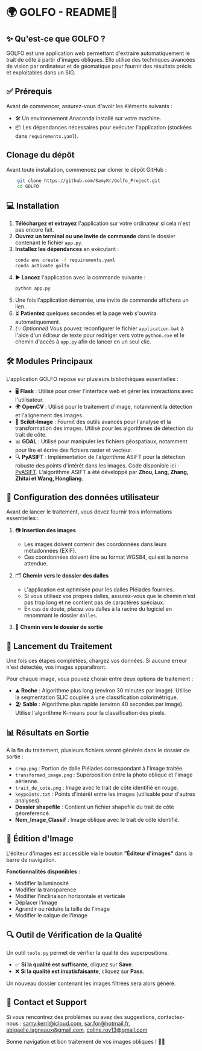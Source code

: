 # 🌍 GOLFO - README🚀

## ✨ Qu'est-ce que GOLFO ?
GOLFO est une application web permettant d'extraire automatiquement le trait de côte à partir d'images obliques. Elle utilise des techniques avancées de vision par ordinateur et de géomatique pour fournir des résultats précis et exploitables dans un SIG.

## ✅ Prérequis
Avant de commencer, assurez-vous d'avoir les éléments suivants :

- 🛠️ Un environnement Anaconda installé sur votre machine.
- 📦 Les dépendances nécessaires pour exécuter l'application (stockées dans `requirements.yaml`).

##  Clonage du dépôt
Avant toute installation, commencez par cloner le dépôt GitHub :

```bash
    git clone https://github.com/SamyKr/Golfo_Project.git
    cd GOLFO
```

## 💻 Installation

1. **Téléchargez et extrayez** l'application sur votre ordinateur si cela n'est pas encore fait.
2. **Ouvrez un terminal ou une invite de commande** dans le dossier contenant le fichier `app.py`.
3. **Installez les dépendances** en exécutant :
   ```bash
   conda env create -f requirements.yaml
   conda activate golfo
   ```
4. **▶ Lancez** l'application avec la commande suivante :
   ```bash
   python app.py
   ```
5.  Une fois l'application démarrée, une invite de commande affichera un lien.
6. ⏳ **Patientez** quelques secondes et la page web s'ouvrira automatiquement.
7. *(💡 Optionnel)* Vous pouvez reconfigurer le fichier `application.bat` à l'aide d'un éditeur de texte pour rediriger vers votre `python.exe` et le chemin d'accès à `app.py` afin de lancer en un seul clic.

## 🛠️ Modules Principaux

L'application GOLFO repose sur plusieurs bibliothèques essentielles :

- 🖥️ **Flask** : Utilisé pour créer l'interface web et gérer les interactions avec l'utilisateur.
- 🌍 **OpenCV** : Utilisé pour le traitement d'image, notamment la détection et l'alignement des images.
- 📸 **Scikit-Image** : Fournit des outils avancés pour l'analyse et la transformation des images. Utilisé pour les algorithmes de détection du trait de côte.
- 📊 **GDAL** : Utilisé pour manipuler les fichiers géospatiaux, notamment pour lire et écrire des fichiers raster et vecteur.
- 🔍 **PyASIFT** : Implémentation de l'algorithme ASIFT pour la détection robuste des points d'intérêt dans les images. Code disponible ici : [PyASIFT](https://github.com/Mars-Rover-Localization/PyASIFT.git). L'algorithme ASIFT a été développé par **Zhou, Lang, Zhang, Zhitai et Wang, Hongliang**.

## 🌟 Configuration des données utilisateur

Avant de lancer le traitement, vous devez fournir trois informations essentielles :

1. 📷 **Insertion des images**
   - Les images doivent contenir des coordonnées dans leurs métadonnées (EXIF).
   - Ces coordonnées doivent être au format WGS84, qui est la norme attendue.

2. 🗂️ **Chemin vers le dossier des dalles**
   - L'application est optimisée pour les dalles Pléiades fournies.
   - Si vous utilisez vos propres dalles, assurez-vous que le chemin n'est pas trop long et ne contient pas de caractères spéciaux.
   - En cas de doute, placez vos dalles à la racine du logiciel en renommant le dossier `dalles`.

3. 💽 **Chemin vers le dossier de sortie**

## 🚀 Lancement du Traitement

Une fois ces étapes complétées, chargez vos données. Si aucune erreur n'est détectée, vos images apparaîtront.

Pour chaque image, vous pouvez choisir entre deux options de traitement :

- ⛰️ **Roche** : Algorithme plus long (environ 30 minutes par image). Utilise la segmentation SLIC couplée à une classification colorimétrique.
- 🏖️ **Sable** : Algorithme plus rapide (environ 40 secondes par image). Utilise l'algorithme K-means pour la classification des pixels.

## 📊 Résultats en Sortie

À la fin du traitement, plusieurs fichiers seront générés dans le dossier de sortie :

-  `crop.png` : Portion de dalle Pléiades correspondant à l'image traitée.
-  `transformed_image.png` : Superposition entre la photo oblique et l'image aérienne.
-  `trait_de_cote.png` : Image avec le trait de côte identifié en rouge.
-  `keypoints.txt` : Points d'intérêt entre les images (utilisable pour d'autres analyses).
-  **Dossier shapefile** : Contient un fichier shapefile du trait de côte géoreferencé.
-  **Nom_Image_Classif** : Image oblique avec le trait de côte identifié.

## 🎨 Édition d'Image

L'éditeur d'images est accessible via le bouton **"Éditeur d'images"** dans la barre de navigation.

 **Fonctionnalités disponibles** :

-  Modifier la luminosité
-  Modifier la transparence
-  Modifier l'inclinaison horizontale et verticale
-  Déplacer l'image
-  Agrandir ou réduire la taille de l'image
-  Modifier le calque de l'image

## 🔍 Outil de Vérification de la Qualité

Un outil `tools.py` permet de vérifier la qualité des superpositions.

- ✅ **Si la qualité est suffisante**, cliquez sur **Save**.
- ❌ **Si la qualité est insatisfaisante**, cliquez sur **Pass**.

Un nouveau dossier contenant les images filtrées sera alors généré.

## 📧 Contact et Support

Si vous rencontrez des problèmes ou avez des suggestions, contactez-nous : samy.kerri@icloud.com, sar.for@hotmail.fr, abigaelle.lagneaux@gmail.com, coline.roy13@gmail.com

Bonne navigation et bon traitement de vos images obliques ! 🚀✨

